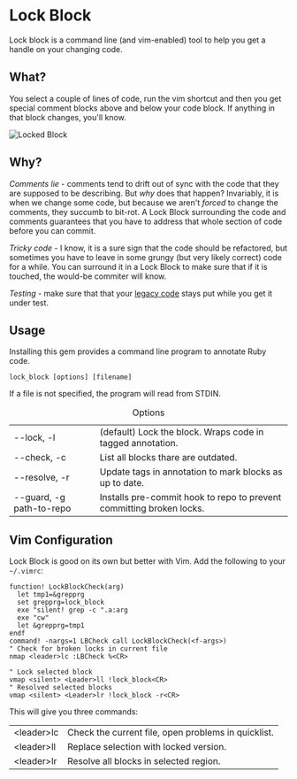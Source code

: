 # Lock Block

Lock block is a command line (and vim-enabled) tool to help you get
a handle on your changing code.

## What?

You select a couple of lines of code, run the vim shortcut and then
you get special comment blocks above and below your code block. If
anything in that block changes, you'll know.

![Locked Block](https://raw.github.com/twopoint718/lock_block/master/doc/locked_block.png "Locked Block")

## Why?

*Comments lie* - comments tend to drift out of sync with the code
that they are supposed to be describing. But *why* does that happen?
Invariably, it is when we change some code, but because we aren't
*forced* to change the comments, they succumb to bit-rot. A Lock
Block surrounding the code and comments guarantees that you have
to address that whole section of code before you can commit.

*Tricky code* - I know, it is a sure sign that the code should be
refactored, but sometimes you have to leave in some grungy (but
very likely correct) code for a while. You can surround it in a
Lock Block to make sure that if it is touched, the would-be commiter
will know.

*Testing* - make sure that that your [legacy
code](http://www.amazon.com/Working-Effectively-Legacy-Michael-Feathers/dp/0131177052/)
stays put while you get it under test.

## Usage

Installing this gem provides a command line program to annotate Ruby
code.

`lock_block [options] [filename]`

If a file is not specified, the program will read from STDIN.

<table>
  <caption>Options</caption>
<tbody>
  <tr>
    <td>--lock, -l</td>
    <td>(default) Lock the block. Wraps code in tagged annotation.</td>
  </tr>
  <tr>
    <td>--check, -c</td>
    <td>List all blocks thare are outdated.</td>
  </tr>
  <tr>
    <td>--resolve, -r</td>
    <td>Update tags in annotation to mark blocks as up to date.</td>
  </tr>
  <tr>
    <td>--guard, -g path-to-repo</td>
    <td>Installs pre-commit hook to repo to prevent committing broken locks.</td>
  </tr>
</tbody>
</table>

## Vim Configuration

Lock Block is good on its own but better with Vim. Add the
following to your `~/.vimrc`:

    function! LockBlockCheck(arg)
      let tmp1=&grepprg
      set grepprg=lock_block
      exe "silent! grep -c ".a:arg
      exe "cw"
      let &grepprg=tmp1
    endf
    command! -nargs=1 LBCheck call LockBlockCheck(<f-args>)
    " Check for broken locks in current file
    nmap <leader>lc :LBCheck %<CR>

    " Lock selected block
    vmap <silent> <Leader>ll !lock_block<CR>
    " Resolved selected blocks
    vmap <silent> <Leader>lr !lock_block -r<CR>

This will give you three commands:

<table>
<tbody>
  <tr>
    <td>&lt;leader&gt;lc</td>
    <td>Check the current file, open problems in quicklist.</td>
  </tr>
  <tr>
    <td>&lt;leader&gt;ll</td>
    <td>Replace selection with locked version.</td>
  </tr>
  <tr>
    <td>&lt;leader&gt;lr</td>
    <td>Resolve all blocks in selected region.</td>
  </tr>
</tbody>
</table>
